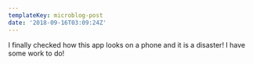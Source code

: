 ```yaml
---
templateKey: microblog-post
date: '2018-09-16T03:09:24Z'
---
```


I finally checked how this app looks on a phone and it is a disaster! I have some work to do!


